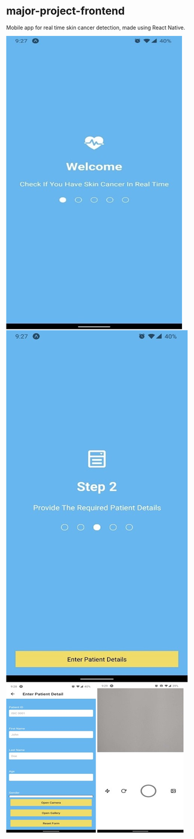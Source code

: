 # major-project-frontend
Mobile app for real time skin cancer detection, made using React Native.

![alt text](./Screenshots/Picture1.jpg?raw=true)
![alt text](./Screenshots/Picture2.jpg?raw=true)
![alt text](./Screenshots/Picture3.jpg?raw=true)
![alt text](./Screenshots/Picture4.jpg?raw=true)
